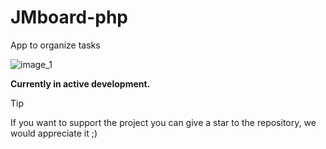 # JMboard-php

App to organize tasks


![image_1](https://github.com/user-attachments/assets/3c497ea7-a1e2-461b-8692-643a31cac01e)


<strong> Currently in active development.</strong>

> [!TIP]  
> If you want to support the project you can give a star to the repository, we would appreciate it ;)


